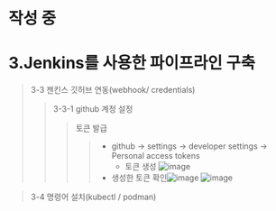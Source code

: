 # 작성 중
# 3.Jenkins를 사용한 파이프라인 구축
> 3-3 젠킨스 깃허브 연동(webhook/ credentials)   
>  > 3-3-1 github 계정 설정
>  >  > 토큰 발급
>  >  >  > - github -> settings -> developer settings -> Personal access tokens
>  >  >  >   - 토큰 생성 ![image](https://github.com/mnh4140/paasta/assets/71053769/7102909f-16a0-446f-b21a-7fe9170b5143)
>  >  >  >  - 생성한 토큰 확인![image](https://github.com/mnh4140/paasta/assets/71053769/59eceb1f-796f-4bba-864d-7138a03cd72b)
>  >  >  > ![image](https://github.com/mnh4140/paasta/assets/71053769/a2e75b06-81f5-4324-96f1-505341195254)

> 3-4 명령어 설치(kubectl / podman)
